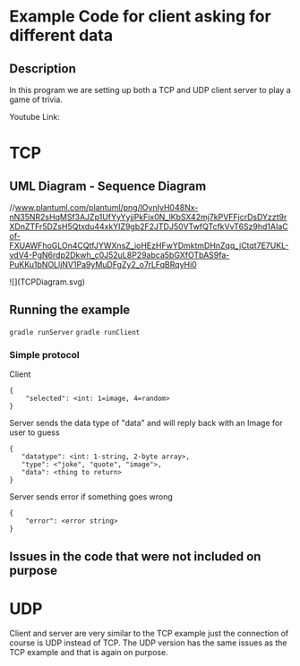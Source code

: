 # Example Code for client asking for different data

## Description

In this program we are setting up both a TCP and UDP client server
to play a game of trivia.

Youtube Link:

# TCP

## UML Diagram - Sequence Diagram

//www.plantuml.com/plantuml/png/lOynIyH048Nx-nN35NR2sHqMSf3AJZp1UfYyYyjjPkFix0N_lKbSX42mj7kPVFFjcrDsDYzzt9rXDnZTFr5DZsH5Qtxdu44xkYIZ9gb2F2JTDJ50VTwfQTcfkVvT6Sz9hd1AIaCof-FXUAWFhoGLOn4CQtfJYWXnsZ_ioHEzHFwYDmktmDHnZqq_jCtqt7E7UKL-vdV4-PgN6rdp2Dkwh_c0J52uL8P29abca5bGXfOTbAS9fa-PuKKu1bNOLljNV1Pa9yMuDFgZy2_o7rLFqBRqyHi0

<div hidden>
@startuml TCPDiagram
Server -> Server : runServer Waiting for Connection
Client -> Client : runClient 
Client -> Server : Socket on port 8080
Server -> Client : Socket accept on port 8080
Client -> Server : Select "1" to Play Trivia game
Server -> Client : Sends Image to client & asks for answer
Client -> Client : Checks if answer is correct & update score & check for winner
Client -> Server : Request new Image
Server -> Client : Sends new Image & asks for answer
Client -> Client : Checks if answer is correct & update score & check for winner
@enduml

</div>
![](TCPDiagram.svg)

## Running the example

`gradle runServer`
`gradle runClient`


### Simple protocol

Client  

```
{ 
	"selected": <int: 1=image, 4=random>
}
```
   
Server sends the data type of "data" and will reply back with an Image for user to guess
   
```
{
   "datatype": <int: 1-string, 2-byte array>, 
   "type": <"joke", "quote", "image">,
   "data": <thing to return> 
}
```
   
Server sends error if something goes wrong

```
{
	"error": <error string> 
}
```
   
   
## Issues in the code that were not included on purpose



# UDP

Client and server are very similar to the TCP example just the connection of course is UDP instead of TCP. The UDP version has the same issues as the TCP example and that is again on purpose. 

